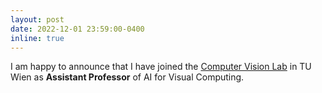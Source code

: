 ```yaml
---
layout: post
date: 2022-12-01 23:59:00-0400
inline: true
---
```


I am happy to announce that I have joined the [Computer Vision Lab](https://cvl.tuwien.ac.at/) in TU Wien as **Assistant Professor** of AI for Visual Computing.